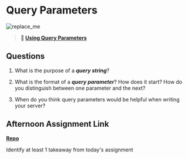# Query Parameters

![replace_me](https://codeworks.blob.core.windows.net/public/assets/img/illustrations/placeholder.svg)

> **📖 [Using Query Parameters](https://codeworksacademy.com/fs-student-guide/resources/wk5/01-Query-Parameters)**

## Questions

1. What is the purpose of a ***query string***?

2. What is the format of a ***query parameter***? How does it start? How do you distinguish between one parameter and the next?

3. When do you think query parameters would be helpful when writing your server?

## Afternoon Assignment Link

**[Repo](https://github.com/LemonadeGT1/<ASSIGNMENT_REPO>)**

Identify at least 1 takeaway from today's assignment
